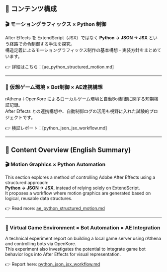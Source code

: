 ## 📘 コンテンツ構成

### 🎬 モーショングラフィックス × Python 制御

After Effects を ExtendScript（JSX）ではなく **Python → JSON → JSX** という経路で命令制御する手法を探究。  
構造定義によるモーショングラフィックス制作の基本構想・実装方針をまとめています。

👉 詳細はこちら：[ae_python_structured_motion.md]

---

### 🤖 仮想ゲーム環境 × Bot制御 × AE連携構想

rAthena＋OpenKore によるローカルゲーム環境と自動Bot制御に関する短期検証記録。  
After Effects との連携構想や、自動制御ログの活用も視野に入れた試験的プロジェクトです。

👉 検証レポート：[python_json_jsx_workflow.md]


---


## 📘 Content Overview (English Summary)

### 🎬 Motion Graphics × Python Automation

This section explores a method of controlling Adobe After Effects using a structured approach:  
**Python → JSON → JSX**, instead of relying solely on ExtendScript.  
It proposes a workflow where motion graphics are generated based on logical, reusable data structures.

👉 Read more: [ae_python_structured_motion.md](./ae_python_structured_motion/ae_python_structured_motion.md)

---

### 🤖 Virtual Game Environment × Bot Automation × AE Integration

A technical experiment report on building a local game server using rAthena and controlling bots via OpenKore.  
This experiment also investigates the potential to integrate game bot behavior logs into After Effects for visual representation.

👉 Report here: [python_json_jsx_workflow.md](./python_json_jsx_workflow/python_json_jsx_workflow.md)
